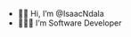 - 👋🏾 Hi, I’m @IsaacNdala
- 👨🏾‍💻 I’m Software Developer

<!---
IsaacNdala/IsaacNdala is a ✨ special ✨ repository because its `README.md` (this file) appears on your GitHub profile.
You can click the Preview link to take a look at your changes.
--->
